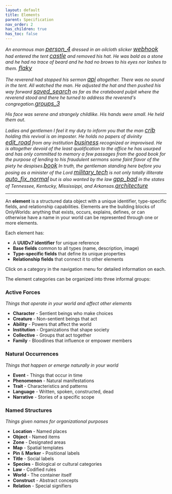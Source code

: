 ```yaml
---
layout: default
title: Elements
parent: Specification
nav_order: 2
has_children: true
has_toc: false
---
```

 

*An enormous man <a href="/docs/specification/element_categories/Character" title="Character"><span class="material-symbols-outlined" style="font-size: 18px;">person_4</span></a> dressed in an oilcloth slicker <a href="/docs/specification/element_categories/Object" title="Object"><span class="material-symbols-outlined" style="font-size: 18px;">webhook</span></a> had entered the tent <a href="/docs/specification/element_categories/Location" title="Location"><span class="material-symbols-outlined" style="font-size: 18px;">castle</span></a>
and removed his hat. He was bald as a stone and he had no trace of beard and he had
no brows to his eyes nor lashes to them. <a href="/docs/specification/element_categories/Trait" title="Trait"><span class="material-symbols-outlined" style="font-size: 18px;">flaky</span></a>*

*The reverend had stopped his sermon <a href="/docs/specification/element_categories/Construct" title="Construct"><span class="material-symbols-outlined" style="font-size: 18px;">api</span></a> altogether. There was no sound in the tent.
All watched the man. He adjusted the hat and then pushed his way forward <a href="/docs/specification/element_categories/Event" title="Event"><span class="material-symbols-outlined" style="font-size: 18px;">saved_search</span></a> as far as the
crateboard pulpit where the reverend stood and there he turned to address the
reverend's congregation.<a href="/docs/specification/element_categories/Collective" title="Collective"><span class="material-symbols-outlined" style="font-size: 18px;">groups_3</span></a>*

*His face was serene and strangely childlike. His hands were small. He held them out.*


*Ladies and gentlemen I feel it my duty to inform you that the man <a href="/docs/specification/element_categories/Species" title="Species"><span class="material-symbols-outlined" style="font-size: 18px;">crib</span></a> holding this revival is an imposter. He holds no papers of divinity <a href="/docs/specification/element_categories/Language" title="Language"><span class="material-symbols-outlined" style="font-size: 18px;">edit_road</span></a> from any institution <a href="/docs/specification/element_categories/Institution" title="Institution"><span class="material-symbols-outlined" style="font-size: 18px;">business</span></a> recognized or
improvised. He is altogether devoid of the least qualification to the office he has
usurped and has only committed to memory a few passages from the good book for the
purpose of lending to his fraudulent sermons some faint flavor of the piety he despises.<a href="/docs/specification/element_categories/Narrative" title="Narrative"><span class="material-symbols-outlined" style="font-size: 18px;">book</span></a>
In truth, the gentleman standing here before you posing as a minister of the Lord <a href="/docs/specification/element_categories/Title" title="Title"><span class="material-symbols-outlined" style="font-size: 18px;">military_tech</span></a> is not
only totally illiterate <a href="/docs/specification/element_categories/Ability" title="Ability"><span class="material-symbols-outlined" style="font-size: 18px;">auto_fix_normal</span></a> but is also wanted by the law <a href="/docs/specification/element_categories/Law" title="Law"><span class="material-symbols-outlined" style="font-size: 18px;">gpp_bad</span></a> in the states of Tennessee, Kentucky,
Mississippi, and Arkansas.<a href="/docs/specification/element_categories/Zone" title="Zone"><span class="material-symbols-outlined" style="font-size: 18px;">architecture</span></a>*

---

An **element** is a structured data object with a unique identifier, type-specific fields, and relationship capabilities. Elements are the building blocks of OnlyWorlds: anything that exists, occurs, explains, defines, or can otherwise have a name in your world can be represented through one or more elements.

Each element has:
- A **UUIDv7 identifier** for unique reference
- **Base fields** common to all types (name, description, image)
- **Type-specific fields** that define its unique properties
- **Relationship fields** that connect it to other elements

Click on a category in the navigation menu for detailed information on each.

The element categories can be organized into three informal groups:

### Active Forces
*Things that operate in your world and affect other elements*
- **Character** - Sentient beings who make choices
- **Creature** - Non-sentient beings that act
- **Ability** - Powers that affect the world
- **Institution** - Organizations that shape society
- **Collective** - Groups that act together
- **Family** - Bloodlines that influence or empower members

### Natural Occurrences
*Things that happen or emerge naturally in your world*
- **Event** - Things that occur in time
- **Phenomenon** - Natural manifestations
- **Trait** - Characteristics and patterns
- **Language** - Written, spoken, constructed, dead
- **Narrative** - Stories of a specific scope

### Named Structures
*Things given names for organizational purposes*
- **Location** - Named places
- **Object** - Named items
- **Zone** - Designated areas
- **Map** - Spatial templates
- **Pin** & **Marker** - Positional labels
- **Title** - Social labels
- **Species** - Biological or cultural categories
- **Law** - Codified rules
- **World** - The container itself
- **Construct** - Abstract concepts
- **Relation** - Special signifiers
 